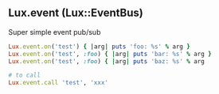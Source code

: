 ## Lux.event (Lux::EventBus)

Super simple event pub/sub

```ruby
Lux.event.on('test') { |arg| puts 'foo: %s' % arg }
Lux.event.on('test', :foo) { |arg| puts 'bar: %s' % arg }
Lux.event.on('test', :foo) { |arg| puts 'baz: %s' % arg

# to call
Lux.event.call 'test', 'xxx'
```
